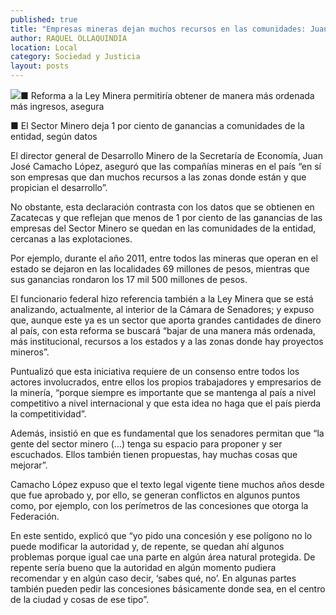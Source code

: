 ```yaml
---
published: true
title: "Empresas mineras dejan muchos recursos en las comunidades: Juan José Camacho"
author: RAQUEL OLLAQUINDIA
location: Local
category: Sociedad y Justicia
layout: posts
---
```


![](http://i.imgur.com/SJj0a0pm.jpg)■ Reforma a la Ley Minera permitiría obtener de manera más ordenada más ingresos, asegura

■ El Sector Minero deja 1 por ciento de ganancias a comunidades de la entidad, según datos

El director general de Desarrollo Minero de la Secretaría de Economía, Juan José Camacho López, aseguró que las compañías mineras en el país “en sí son empresas que dan muchos recursos a las zonas donde están y que propician el desarrollo”.

No obstante, esta declaración contrasta con los datos que se obtienen en Zacatecas y que reflejan que menos de 1 por ciento de las ganancias de las empresas del Sector Minero se quedan en las comunidades de la entidad, cercanas a las explotaciones.

Por ejemplo, durante el año 2011, entre todos las mineras que operan en el estado se dejaron en las localidades 69 millones de pesos, mientras que sus ganancias rondaron los 17 mil 500 millones de pesos.

El funcionario federal hizo referencia también a la Ley Minera que se está analizando, actualmente, al interior de la Cámara de Senadores; y expuso que, aunque este ya es un sector que aporta grandes cantidades de dinero al país, con esta reforma se buscará “bajar de una manera más ordenada, más institucional, recursos a los estados y a las zonas donde hay proyectos mineros”.

Puntualizó que esta iniciativa requiere de un consenso entre todos los actores involucrados, entre ellos los propios trabajadores y empresarios de la minería, “porque siempre es importante que se mantenga al país a nivel competitivo a nivel internacional y que esta idea no haga que el país pierda la competitividad”.

Además, insistió en que es fundamental que los senadores permitan que “la gente del sector minero (…) tenga su espacio para proponer y ser escuchados. Ellos también tienen propuestas, hay muchas cosas que mejorar”.

Camacho López expuso que el texto legal vigente tiene muchos años desde que fue aprobado y, por ello, se generan conflictos en algunos puntos como, por ejemplo, con los perímetros de las concesiones que otorga la Federación.

En este sentido, explicó que “yo pido una concesión y ese polígono no lo puede modificar la autoridad y, de repente, se quedan ahí algunos problemas porque igual cae una parte en algún área natural protegida. De repente sería bueno que la autoridad en algún momento pudiera recomendar y en algún caso decir, ‘sabes qué, no’. En algunas partes también pueden pedir las concesiones básicamente donde sea, en el centro de la ciudad y cosas de ese tipo”.
